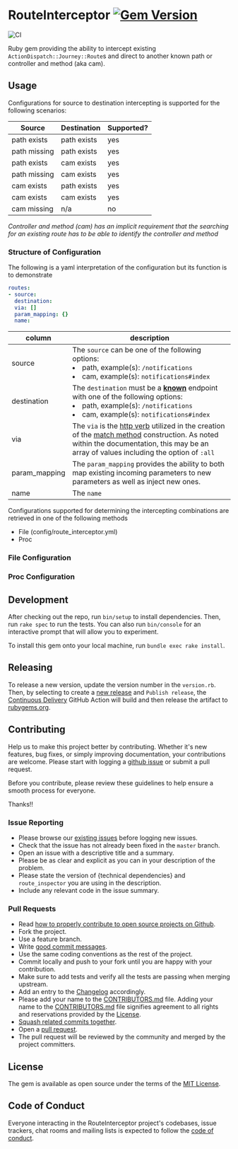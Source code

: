 # RouteInterceptor [![Gem Version](https://badge.fury.io/rb/route_interceptor.svg)](https://badge.fury.io/rb/route_interceptor)

![CI](https://github.com/ChapterHouse/route_interceptor/actions/workflows/ci.yml/badge.svg)

Ruby gem providing the ability to intercept existing `ActionDispatch::Journey::Route`s and direct to another
known path or controller and method (aka cam).

## Usage
Configurations for source to destination intercepting is supported for the following scenarios:

| Source       | Destination | Supported? |
|--------------|-------------|------------|
| path exists  | path exists | yes        |
| path missing | path exists | yes        |
| path exists  | cam exists  | yes        |
| path missing | cam exists  | yes        |
| cam exists   | path exists | yes        |
| cam exists   | cam exists  | yes        |
| cam missing  | n/a         | no         |

*Controller and method (cam) has an implicit requirement that the searching for an existing route has to be able to
identify the controller and method*

### Structure of Configuration
The following is a yaml interpretation of the configuration but its function is to demonstrate

```yaml
routes:
- source:
  destination:
  via: []
  param_mapping: {}
  name:
```

| column        | description                                                                                                                                                                                                                   |
|---------------|-------------------------------------------------------------------------------------------------------------------------------------------------------------------------------------------------------------------------------|
| source        | The `source` can be one of the following options:<br/><li>path, example(s): `/notifications`</li><li>cam, example(s): `notifications#index`</li>                                                                              |
| destination   | The `destination` must be a **<u>known</u>** endpoint with one of the following options:<br/><li>path, example(s): `/notifications`</li><li>cam, example(s): `notifications#index`</li>                                       |
| via           | The `via` is the [http verb][http_verbs] utilized in the creation of the [match method][http_verb_constraints] construction. As noted within the documentation, this may be an array of values including the option of `:all` |
| param_mapping | The `param_mapping` provides the ability to both map existing incoming parameters to new parameters as well as inject new ones.                                                                                               |
| name          | The `name` <TODO>                                                                                                                                                                                                             |

Configurations supported for determining the intercepting combinations are retrieved in one of the following methods
* File (config/route_interceptor.yml)
* Proc

### File Configuration

### Proc Configuration


## Development
After checking out the repo, run `bin/setup` to install dependencies. Then, run `rake spec` to run the tests.
You can also run `bin/console` for an interactive prompt that will allow you to experiment.

To install this gem onto your local machine, run `bundle exec rake install`.

## Releasing
To release a new version, update the version number in the `version.rb`. Then, by selecting to create a
[new release](https://github.com/ChapterHouse/route_interceptor/releases/new) and `Publish release`,
the [Continuous Delivery](https://github.com/ChapterHouse/route_interceptor/actions/workflows/cd.yml)
GitHub Action will build and then release the artifact to [rubygems.org](https://rubygems.org).

## Contributing
Help us to make this project better by contributing. Whether it's new features, bug fixes, or simply improving documentation,
your contributions are welcome. Please start with logging a [github issue][1] or submit a pull request.

Before you contribute, please review these guidelines to help ensure a smooth process for everyone.

Thanks!!

### Issue Reporting

* Please browse our [existing issues][1] before logging new issues.
* Check that the issue has not already been fixed in the `master` branch.
* Open an issue with a descriptive title and a summary.
* Please be as clear and explicit as you can in your description of the problem.
* Please state the version of {technical dependencies} and `route_inspector` you are using in the description.
* Include any relevant code in the issue summary.

### Pull Requests

* Read [how to properly contribute to open source projects on Github][2].
* Fork the project.
* Use a feature branch.
* Write [good commit messages][3].
* Use the same coding conventions as the rest of the project.
* Commit locally and push to your fork until you are happy with your contribution.
* Make sure to add tests and verify all the tests are passing when merging upstream.
* Add an entry to the [Changelog][4] accordingly.
* Please add your name to the [CONTRIBUTORS.md][8] file. Adding your name to the [CONTRIBUTORS.md][8] file signifies agreement to all rights and reservations provided by the [License][5].
* [Squash related commits together][6].
* Open a [pull request][7].
* The pull request will be reviewed by the community and merged by the project committers.

## License

The gem is available as open source under the terms of the [MIT License](https://opensource.org/licenses/MIT).

## Code of Conduct

Everyone interacting in the RouteInterceptor project's codebases, issue trackers, chat rooms and mailing lists is expected to
follow the [code of conduct][9].

[1]: https://github.com/ChapterHouse/route_interceptor/issues
[2]: http://gun.io/blog/how-to-github-fork-branch-and-pull-request
[3]: http://tbaggery.com/2008/04/19/a-note-about-git-commit-messages.html
[4]: ./CHANGELOG.md
[5]: ./MIT-LICENSE
[6]: http://gitready.com/advanced/2009/02/10/squashing-commits-with-rebase.html
[7]: https://help.github.com/articles/using-pull-requests
[8]: ./CONTRIBUTORS.md
[9]: ./CODE_OF_CONDUCT.md
[http_verbs]: https://developer.mozilla.org/en-US/docs/Web/HTTP/Methods
[http_verb_constraints]: https://guides.rubyonrails.org/routing.html#http-verb-constraints